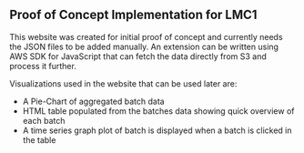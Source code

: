 ## Proof of Concept Implementation for LMC1

This website was created for initial proof of concept and currently needs the JSON files to be added manually. An extension can be written using AWS SDK for JavaScript that can fetch the data directly from S3 and process it further. 

Visualizations used in the website that can be used later are:
- A Pie-Chart of aggregated batch data
- HTML table populated from the batches data showing quick overview of each batch
- A time series graph plot of batch is displayed when a batch is clicked in the table
